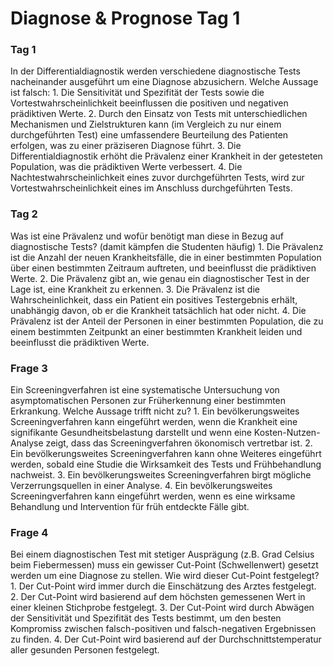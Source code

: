 # Diagnose & Prognose Tag 1

### Tag 1
In der Differentialdiagnostik werden verschiedene diagnostische Tests nacheinander ausgeführt um eine Diagnose abzusichern. Welche Aussage ist falsch:
    1.	Die Sensitivität und Spezifität der Tests sowie die Vortestwahrscheinlichkeit beeinflussen die positiven und negativen prädiktiven Werte.
    2.	Durch den Einsatz von Tests mit unterschiedlichen Mechanismen und Zielstrukturen kann (im Vergleich zu nur einem durchgeführten Test) eine umfassendere Beurteilung des Patienten erfolgen, was zu einer präziseren Diagnose führt.
    3.	Die Differentialdiagnostik erhöht die Prävalenz einer Krankheit in der getesteten Population, was die prädiktiven Werte verbessert.
    4.	Die Nachtestwahrscheinlichkeit eines zuvor durchgeführten Tests, wird zur Vortestwahrscheinlichkeit eines im Anschluss durchgeführten Tests. 

### Tag 2
 Was ist eine Prävalenz und wofür benötigt man diese in Bezug auf diagnostische Tests? (damit kämpfen die Studenten häufig)
       1. Die Prävalenz ist die Anzahl der neuen Krankheitsfälle, die in einer bestimmten Population über einen bestimmten Zeitraum auftreten, und beeinflusst die prädiktiven Werte.
       2. Die Prävalenz gibt an, wie genau ein diagnostischer Test in der Lage ist, eine Krankheit zu erkennen.
       3. Die Prävalenz ist die Wahrscheinlichkeit, dass ein Patient ein positives Testergebnis erhält, unabhängig davon, ob er die Krankheit tatsächlich hat oder nicht.
       4. Die Prävalenz ist der Anteil der Personen in einer bestimmten Population, die zu einem bestimmten Zeitpunkt an einer bestimmten Krankheit leiden und beeinflusst die prädiktiven Werte.

### Frage 3
Ein Screeningverfahren ist eine systematische Untersuchung von asymptomatischen Personen zur Früherkennung einer bestimmten Erkrankung. Welche Aussage trifft nicht zu?
       1.	Ein bevölkerungsweites Screeningverfahren kann eingeführt werden, wenn die Krankheit eine signifikante Gesundheitsbelastung darstellt und wenn eine Kosten-Nutzen-Analyse zeigt, dass das Screeningverfahren ökonomisch vertretbar ist.
       2.	Ein bevölkerungsweites Screeningverfahren kann ohne Weiteres eingeführt werden, sobald eine Studie die Wirksamkeit des Tests und Frühbehandlung nachweist.
       3.	Ein bevölkerungsweites Screeningverfahren birgt mögliche Verzerrungsquellen in einer Analyse. 
       4.	Ein bevölkerungsweites Screeningverfahren kann eingeführt werden, wenn es eine wirksame Behandlung und Intervention für früh entdeckte Fälle gibt.

### Frage 4
Bei einem diagnostischen Test mit stetiger Ausprägung (z.B. Grad Celsius beim Fiebermessen) muss ein gewisser Cut-Point (Schwellenwert) gesetzt werden um eine Diagnose zu stellen. Wie wird dieser Cut-Point festgelegt?
       1.	Der Cut-Point wird immer durch die Einschätzung des Arztes festgelegt.
       2.	Der Cut-Point wird basierend auf dem höchsten gemessenen Wert in einer kleinen Stichprobe festgelegt.
       3.	Der Cut-Point wird durch Abwägen der Sensitivität und Spezifität des Tests bestimmt, um den besten Kompromiss zwischen falsch-positiven und falsch-negativen Ergebnissen zu finden.
       4.	Der Cut-Point wird basierend auf der Durchschnittstemperatur aller gesunden Personen festgelegt.


